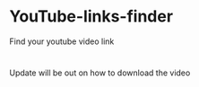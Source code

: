 # YouTube-links-finder
 Find your youtube video link
#   
 Update will be out on how to download the video


